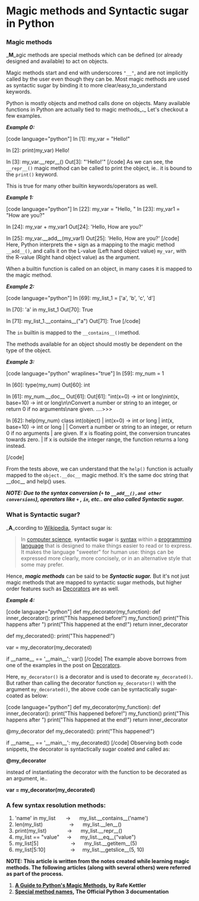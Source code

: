 # Magic methods and Syntactic sugar in Python

<!--more-->
### Magic methods

_**M**_agic methods are special methods which can be defined (or already designed and available) to act on objects.

Magic methods start and end with underscores `"__"`, and are not implicitly called by the user even though they can be. Most magic methods are used as syntactic sugar by binding it to more clear/easy\_to\_understand keywords.

Python is mostly objects and method calls done on objects. Many available functions in Python are actually tied to magic methods_**.**_ Let's checkout a few examples.

_**Example 0:**_

\[code language="python"\] In \[1\]: my\_var = "Hello!"

In \[2\]: print(my\_var) Hello!

In \[3\]: my\_var.\_\_repr\_\_() Out\[3\]: "'Hello!'" \[/code\] As we can see, the `__repr__()` magic method can be called to print the object, ie.. it is bound to the `print()` keyword.

This is true for many other builtin keywords/operators as well.

_**Example 1:**_

\[code language="python"\] In \[22\]: my\_var = "Hello, " In \[23\]: my\_var1 = "How are you?"

In \[24\]: my\_var + my\_var1 Out\[24\]: 'Hello, How are you?'

In \[25\]: my\_var.\_\_add\_\_(my\_var1) Out\[25\]: 'Hello, How are you?' \[/code\] Here, Python interprets the `+` sign as a mapping to the magic method `__add__()`, and calls it on the L-value (Left hand object value) `my_var`, with the R-value (Right hand object value) as the argument.

When a builtin function is called on an object, in many cases it is mapped to the magic method.

_**Example 2:**_

\[code language="python"\] In \[69\]: my\_list\_1 = \['a', 'b', 'c', 'd'\]

In \[70\]: 'a' in my\_list\_1 Out\[70\]: True

In \[71\]: my\_list\_1.\_\_contains\_\_("a") Out\[71\]: True \[/code\]

The `in` builtin is mapped to the `__contains__()`method.

The methods available for an object should mostly be dependent on the type of the object.

_**Example 3:**_

\[code language="python" wraplines="true"\] In \[59\]: my\_num = 1

In \[60\]: type(my\_num) Out\[60\]: int

In \[61\]: my\_num.\_\_doc\_\_ Out\[61\]: Out\[61\]: "int(x=0) -> int or long\\nint(x, base=10) -> int or long\\n\\nConvert a number or string to an integer, or return 0 if no arguments\\nare given. ....>>>

In \[62\]: help(my\_num) class int(object) | int(x=0) -> int or long | int(x, base=10) -> int or long | | Convert a number or string to an integer, or return 0 if no arguments | are given. If x is floating point, the conversion truncates towards zero. | If x is outside the integer range, the function returns a long instead.

\[/code\]

From the tests above, we can understand that the `help()` function is actually mapped to the `object.__doc__` magic method. It's the same doc string that \_\_doc\_\_ and help() uses.

**_NOTE: Due to the syntax conversion (`+` to `__add__(),and other conversions`), operators like `+` , `in`, etc.. are also called Syntactic sugar._**

### What is Syntactic sugar?

_**A**_ccording to [Wikipedia](https://en.wikipedia.org/wiki/Syntactic_sugar), Syntact sugar is:

> In [computer science](https://en.wikipedia.org/wiki/Computer_science "Computer science"), **syntactic sugar** is [syntax](https://en.wikipedia.org/wiki/Syntax_%28programming_languages%29 "Syntax (programming languages)") within a [programming language](https://en.wikipedia.org/wiki/Programming_language "Programming language") that is designed to make things easier to read or to express. It makes the language "sweeter" for human use: things can be expressed more clearly, more concisely, or in an alternative style that some may prefer.

Hence, _**magic methods**_ can be said to be _**Syntactic sugar.**_ But it's not just magic methods that are mapped to syntactic sugar methods, but higher order features such as [Decorators](https://arvimal.wordpress.com/2016/05/30/decorators-object-oriented-programming/) are as well.

_**Example 4:**_

\[code language="python"\] def my\_decorator(my\_function): def inner\_decorator(): print("This happened before!") my\_function() print("This happens after ") print("This happened at the end!") return inner\_decorator

def my\_decorated(): print("This happened!")

var = my\_decorator(my\_decorated)

if \_\_name\_\_ == '\_\_main\_\_': var() \[/code\] The example above borrows from one of the examples in the post on [Decorators](https://arvimal.wordpress.com/2016/05/30/decorators-object-oriented-programming/).

Here, `my_decorator()` is a decorator and is used to decorate `my_decorated()`. But rather than calling the decorator function `my_decorator()` with the argument `my_decorated()`, the above code can be syntactically sugar-coated as below:

\[code language="python"\] def my\_decorator(my\_function): def inner\_decorator(): print("This happened before!") my\_function() print("This happens after ") print("This happened at the end!") return inner\_decorator

@my\_decorator def my\_decorated(): print("This happened!")

if \_\_name\_\_ == '\_\_main\_\_': my\_decorated() \[/code\] Observing both code snippets, the decorator is syntactically sugar coated and called as:

**@my\_decorator**

instead of instantiating the decorator with the function to be decorated as an argument, ie..

**var = my\_decorator(my\_decorated)**

### A few syntax resolution methods:

1. 'name' in my\_list       ->      my\_list.\_\_contains\_\_('name')
2. len(my\_list)                  ->      my\_list.\_\_len\_\_()
3. print(my\_list)              ->      my\_list.\_\_repr\_\_()
4. my\_list == "value"     ->      my\_list.\_\_eq\_\_("value")
5. my\_list\[5\]                      ->      my\_list.\_\_getitem\_\_(5)
6. my\_list\[5:10\]                 ->     my\_list.\_\_getslice\_\_(5, 10)

**NOTE: This article is written from the notes created while learning magic methods. The following articles (along with several others) were referred as part of the process.**

1. **[A Guide to Python's Magic Methods](http://www.rafekettler.com/magicmethods.pdf), by Rafe Kettler**
2. **[Special method names](https://docs.python.org/3/reference/datamodel.html#special-method-names), The Official Python 3 documentation**

